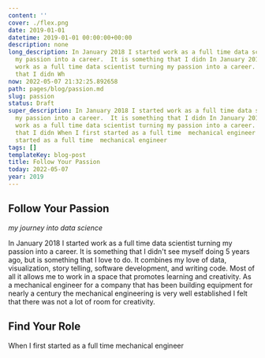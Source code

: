 ```yaml
---
content: ''
cover: ./flex.png
date: 2019-01-01
datetime: 2019-01-01 00:00:00+00:00
description: none
long_description: In January 2018 I started work as a full time data scientist turning
  my passion into a career.  It is something that I didn In January 2018 I started
  work as a full time data scientist turning my passion into a career.  It is something
  that I didn Wh
now: 2022-05-07 21:32:25.892658
path: pages/blog/passion.md
slug: passion
status: Draft
super_description: In January 2018 I started work as a full time data scientist turning
  my passion into a career.  It is something that I didn In January 2018 I started
  work as a full time data scientist turning my passion into a career.  It is something
  that I didn When I first started as a full time  mechanical engineer When I first
  started as a full time  mechanical engineer
tags: []
templateKey: blog-post
title: Follow Your Passion
today: 2022-05-07
year: 2019
---
```


## Follow Your Passion

_my journey into data science_

In January 2018 I started work as a full time data scientist turning my passion into a career.  It is something that I didn't see myself doing 5 years ago, but is something that I love to do.  It combines my love of data, visualization, story telling, software development, and writing code.  Most of all it allows me to work in a space that promotes learning and creativity.  As a mechanical engineer for a company that has been building equipment for nearly a century the mechanical engineering is very well established I felt that there was not a lot of room for creativity.


## Find Your Role

When I first started as a full time  mechanical engineer